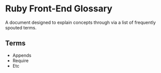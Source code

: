 # Ruby Front-End Glossary

A document designed to explain concepts through via a list of frequently spouted terms.

## Terms

- Appends
- Require
- Etc
